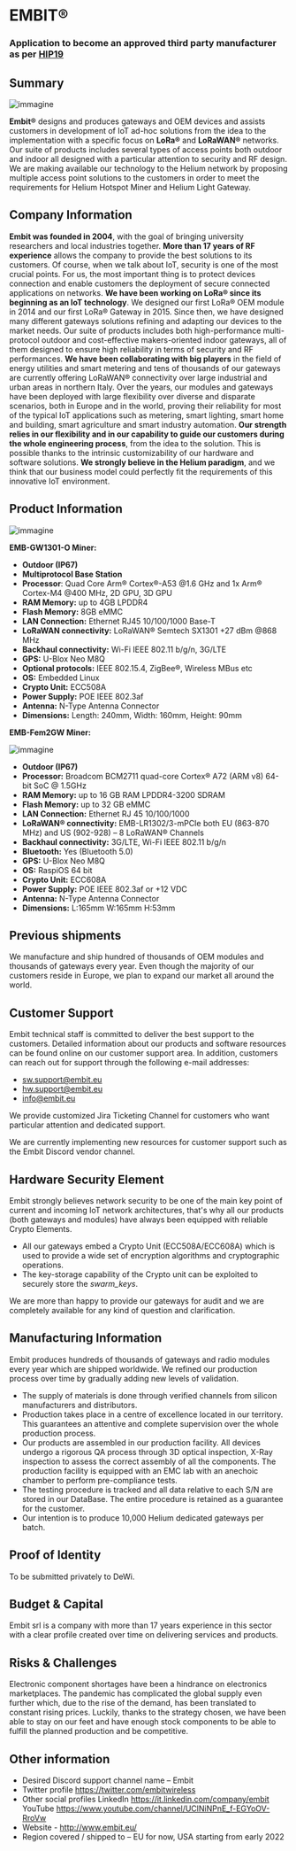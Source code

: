# EMBIT®
### Application to become an approved third party manufacturer as per [HIP19](https://github.com/helium/HIP/blob/master/0019-third-party-manufacturers.md)

## Summary

![immagine](https://user-images.githubusercontent.com/77483392/127845030-9d28df5a-f953-4ab8-97cc-22748a622832.png)

**Embit®** designs and produces gateways and OEM devices and assists customers in development of IoT ad-hoc solutions from the idea to the implementation with a specific focus on **LoRa®** and **LoRaWAN®** networks. Our suite of products includes several types of access points both outdoor and indoor all designed with a particular attention to security and RF design.
We are making available our technology to the Helium network by proposing multiple access point solutions to the customers in order to meet the requirements for Helium Hotspot Miner and Helium Light Gateway.


## Company Information

**Embit was founded in 2004**, with the goal of bringing university researchers and local industries together.
**More than 17 years of RF experience** allows the company to provide the best solutions to its customers. Of course, when we talk about IoT, security is one of the most crucial points. For us, the most important thing is to protect devices connection and enable customers the deployment of secure connected applications on networks.
**We have been working on LoRa® since its beginning as an IoT technology**. We designed our first LoRa® OEM module in 2014 and our first LoRa® Gateway in 2015. Since then, we have designed many different gateways solutions refining and adapting our devices to the market needs. Our suite of products includes both high-performance multi-protocol outdoor and cost-effective makers-oriented indoor gateways, all of them designed to ensure high reliability in terms of security and RF performances.
**We have been collaborating with big players** in the field of energy utilities and smart metering and tens of thousands of our gateways are currently offering LoRaWAN® connectivity over large industrial and urban areas in northern Italy. Over the years, our modules and gateways have been deployed with large flexibility over diverse and disparate scenarios, both in Europe and in the world, proving their reliability for most of the typical IoT applications such as metering, smart lighting, smart home and building, smart agriculture and smart industry automation.
**Our strength relies in our flexibility and in our capability to guide our customers during the whole engineering process**, from the idea to the solution. This is possible thanks to the intrinsic customizability of our hardware and software solutions.
**We strongly believe in the Helium paradigm**, and we think that our business model could perfectly fit the requirements of this innovative IoT environment.


## Product Information

![immagine](https://user-images.githubusercontent.com/77483392/127844931-2db4418c-761c-486d-bc12-a10dfb1a38b5.png)

**EMB-GW1301-O Miner:**
*	**Outdoor (IP67)**
*	**Multiprotocol Base Station**
*	**Processor**: Quad Core Arm® Cortex®-A53 @1.6 GHz and 1x Arm® Cortex-M4 @400 MHz, 2D GPU, 3D GPU
*	**RAM Memory:** up to 4GB LPDDR4
*	**Flash Memory:** 8GB eMMC
*	**LAN Connection:** Ethernet RJ45 10/100/1000 Base-T
*	**LoRaWAN connectivity:** LoRaWAN® Semtech SX1301 +27 dBm @868 MHz
*	**Backhaul connectivity:** Wi-Fi IEEE 802.11 b/g/n, 3G/LTE
*	**GPS:** U-Blox Neo M8Q
*	**Optional protocols:** IEEE 802.15.4, ZigBee®, Wireless MBus etc
*	**OS:** Embedded Linux
*	**Crypto Unit:** ECC508A
*	**Power Supply:**  POE IEEE 802.3af
*	**Antenna:** N-Type Antenna Connector
*	**Dimensions:** Length: 240mm, Width: 160mm, Height: 90mm

**EMB-Fem2GW Miner:**

![immagine](https://user-images.githubusercontent.com/77483392/127845009-1fb233fc-7349-4b4b-a1d1-9c9719ebc453.png)

*	**Outdoor (IP67)**
*	**Processor:** Broadcom BCM2711 quad-core Cortex® A72 (ARM v8) 64-bit SoC @ 1.5GHz
*	**RAM Memory:** up to 16 GB RAM LPDDR4-3200 SDRAM
*	**Flash Memory:** up to 32 GB eMMC
*	**LAN Connection:** Ethernet RJ 45 10/100/1000
*	**LoRaWAN® connectivity:** EMB-LR1302/3-mPCIe both EU (863-870 MHz) and US (902-928) – 8 LoRaWAN® Channels
*	**Backhaul connectivity:** 3G/LTE, Wi-Fi IEEE 802.11 b/g/n
*	**Bluetooth:** Yes (Bluetooth 5.0)
*	**GPS:** U-Blox Neo M8Q
*	**OS:** RaspiOS 64 bit
*	**Crypto Unit:** ECC608A
*	**Power Supply:** POE IEEE 802.3af  or  +12 VDC
*	**Antenna:** N-Type Antenna Connector
*	**Dimensions:** L:165mm W:165mm H:53mm


## Previous shipments

We manufacture and ship hundred of thousands of OEM modules and thousands of gateways every year. Even though the majority of our customers reside in Europe, we plan to expand our market all around the world.

## Customer Support

Embit technical staff is committed to deliver the best support to the customers. Detailed information about our products and software resources can be found online on our customer support area.
In addition, customers can reach out for support through the following e-mail addresses:

* sw.support@embit.eu
* hw.support@embit.eu
* info@embit.eu

We provide customized Jira Ticketing Channel for customers who want particular attention and dedicated support. 

We are currently implementing new resources for customer support such as the Embit Discord vendor channel.


## Hardware Security Element

Embit strongly believes network security to be one of the main key point of current and incoming IoT network architectures, that's why all our products (both gateways and modules) have always been equipped with reliable Crypto Elements.

*	All our gateways embed a Crypto Unit (ECC508A/ECC608A) which is used to provide a wide set of encryption algorithms and cryptographic operations.
*	The key-storage capability of the Crypto unit can be exploited to securely store the *swarm_keys*.

We are more than happy to provide our gateways for audit and we are completely available for any kind of question and clarification.


## Manufacturing Information

Embit produces hundreds of thousands of gateways and radio modules every year which are shipped worldwide. We refined our production process over time by gradually adding new levels of validation.
*	The supply of materials is done through verified channels from silicon manufacturers and distributors.
*	Production takes place in a centre of excellence located in our territory. This guarantees an attentive and complete supervision over the whole production process.
*	Our products are assembled in our production facility. All devices undergo a rigorous QA process through 3D optical inspection, X-Ray inspection to assess the correct assembly of all the components. The production facility is equipped with an EMC lab with an anechoic chamber to perform pre-compliance tests.
*	The testing procedure is tracked and all data relative to each S/N are stored in our DataBase. The entire procedure is retained as a guarantee for the customer.
*	Our intention is to produce 10,000 Helium dedicated gateways per batch.


## Proof of Identity

To be submitted privately to DeWi.

## Budget & Capital

Embit srl is a company with more than 17 years experience in this sector with a clear profile created over time on delivering services and products.

## Risks & Challenges

Electronic component shortages have been a hindrance on electronics marketplaces. The pandemic has complicated the global supply even further which, due to the rise of the demand, has been translated to constant rising prices. Luckily, thanks to the strategy chosen, we have been able to stay on our feet and have enough stock components to be able to fulfill the planned production and be competitive.

## Other information
 
*	Desired Discord support channel name – Embit
*	Twitter profile https://twitter.com/embitwireless
*	Other social profiles 
  LinkedIn https://it.linkedin.com/company/embit
  YouTube https://www.youtube.com/channel/UClNiNPnE_f-EGYoOV-RroVw
*	Website - http://www.embit.eu/
*	Region covered / shipped to – EU for now, USA starting from early 2022

